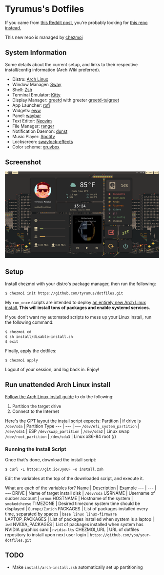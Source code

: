 # Tyrumus's Dotfiles

If you came from [this Reddit post,](https://www.reddit.com/r/unixporn/comments/6drt6c/awesomewm_noobs_paradise/) you're probably looking for [this repo instead.](https://github.com/tyrumus/dotfiles-old)

This new repo is managed by [chezmoi](https://www.chezmoi.io/)

## System Information

Some details about the current setup, and links to their respective install/config information (Arch Wiki preferred).

- Distro: [Arch Linux](https://archlinux.org/)
- Window Manager: [Sway](https://wiki.archlinux.org/title/Sway)
- Shell: [Zsh](https://wiki.archlinux.org/title/Zsh)
- Terminal Emulator: [Kitty](https://wiki.archlinux.org/title/Kitty)
- Display Manager: [greetd](https://wiki.archlinux.org/title/Greetd) with greeter [greetd-tuigreet](https://wiki.archlinux.org/title/Greetd#tuigreet)
- App Launcher: [rofi](https://wiki.archlinux.org/title/Rofi)
- Widgets: [eww](https://github.com/elkowar/eww)
- Panel: [waybar](https://github.com/Alexays/Waybar)
- Text Editor: [Neovim](https://wiki.archlinux.org/title/Neovim)
- File Manager: [ranger](https://wiki.archlinux.org/title/Ranger)
- Notification Daemon: [dunst](https://wiki.archlinux.org/title/Dunst)
- Music Player: [Spotify](https://wiki.archlinux.org/title/Spotify)
- Lockscreen: [swaylock-effects](https://github.com/jirutka/swaylock-effects)
- Color scheme: [gruvbox](https://github.com/morhetz/gruvbox)

## Screenshot

![Epic screenshot of my setup](img/dotfiles-rice-aug2022.png)

## Setup
Install chezmoi with your distro's package manager, then run the following:
```
$ chezmoi init https://github.com/tyrumus/dotfiles.git
```

My `run_once` scripts are intended to deploy [an entirely new Arch Linux install.](https://github.com/tyrumus/dotfiles#run-unattended-arch-linux-install) **This will install tons of packages and enable systemd services.**

If you don't want my automated scripts to mess up your Linux install, run the following command:
```
$ chezmoi cd
$ sh install/disable-install.sh
$ exit
```

Finally, apply the dotfiles:
```
$ chezmoi apply
```

Logout of your session, and log back in. Enjoy!

## Run unattended Arch Linux install

[Follow the Arch Linux install guide](https://wiki.archlinux.org/title/Installation_guide) to do the following:
1) Partition the target drive
2) Connect to the Internet

Here's the GPT layout the install script expects:
Partition | if drive is `/dev/sda` | Partition Type
--- | --- | ---
`/dev/efi_system_partition` | `/dev/sda1` | ESP
`/dev/swap_partition` | `/dev/sda2` | Linux swap
`/dev/root_partition` | `/dev/sda3` | Linux x86-84 root (/)

### Running the Install Script

Once that's done, download the install script:
```
$ curl -L https://git.io/JyoUF -o install.zsh
```

Edit the variables at the top of the downloaded script, and execute it.

What are each of the variables for?
Name | Description | Example
--- | --- | ---
DRIVE | Name of target install disk | `/dev/sda`
USRNAME | Username of sudoer account | `urmum`
HOSTNAME | Hostname of the system | `smokedcheese`
TIMEZONE | Desired timezone system time should be displayed | `Europe/Zurich`
PACKAGES | List of packages installed every time, separated by spaces | `base linux linux-firmware`
LAPTOP_PACKAGES | List of packages installed when system is a laptop | `iwd`
NVIDIA_PACKAGES | List of packages installed when system has NVIDIA graphics card | `nvidia-lts`
CHEZMOI_URL | URL of dotfiles repository to install upon next user login | `https://github.com/you/your-dotfiles.git`

## TODO

- Make `install/arch-install.zsh` automatically set up partitioning
